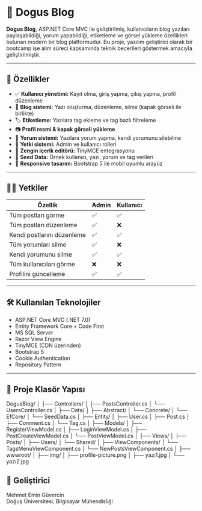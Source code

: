 # 📝 Dogus Blog

**Dogus Blog**, ASP.NET Core MVC ile geliştirilmiş, kullanıcıların blog yazıları paylaşabildiği, yorum yapabildiği, etiketleme ve görsel yükleme özellikleri bulunan modern bir blog platformudur. Bu proje, yazılım geliştirici olarak bir bootcamp işe alım süreci kapsamında teknik becerileri göstermek amacıyla geliştirilmiştir.

---

## 🚀 Özellikler

- ✅ **Kullanıcı yönetimi:** Kayıt olma, giriş yapma, çıkış yapma, profil düzenleme
- 📝 **Blog sistemi:** Yazı oluşturma, düzenleme, silme (kapak görseli ile birlikte)
- 🏷️ **Etiketleme:** Yazılara tag ekleme ve tag bazlı filtreleme
- 📷 **Profil resmi & kapak görseli yükleme**
- 💬 **Yorum sistemi:** Yazılara yorum yapma, kendi yorumunu silebilme
- 🔐 **Yetki sistemi:** Admin ve kullanıcı rolleri
- 🧠 **Zengin içerik editörü:** TinyMCE entegrasyonu
- 🧪 **Seed Data:** Örnek kullanıcı, yazı, yorum ve tag verileri
- 📱 **Responsive tasarım:** Bootstrap 5 ile mobil uyumlu arayüz

---

## 🧑‍💻 Yetkiler

| Özellik | Admin | Kullanıcı |
|--------|--------|-----------|
| Tüm postları görme | ✅ | ✅ |
| Tüm postları düzenleme | ✅ | ❌ |
| Kendi postlarını düzenleme | ✅ | ✅ |
| Tüm yorumları silme | ✅ | ❌ |
| Kendi yorumunu silme | ✅ | ✅ |
| Tüm kullanıcıları görme | ❌ | ❌ |
| Profilini güncelleme | ✅ | ✅ |

---

## 🛠️ Kullanılan Teknolojiler

- ASP.NET Core MVC (.NET 7.0)
- Entity Framework Core + Code First
- MS SQL Server
- Razor View Engine
- TinyMCE (CDN üzerinden)
- Bootstrap 5
- Cookie Authentication
- Repository Pattern

---
## 📁 Proje Klasör Yapısı
DogusBlog/
│
├── Controllers/
│   ├── PostsController.cs
│   └── UsersController.cs
│
├── Data/
│   ├── Abstract/
│   └── Concrete/
│       └── EfCore/
│   └── SeedData.cs
│
├── Entity/
│   ├── User.cs
│   ├── Post.cs
│   ├── Comment.cs
│   └── Tag.cs
│
├── Models/
│   ├── RegisterViewModel.cs
│   ├── LoginViewModel.cs
│   ├── PostCreateViewModel.cs
│   └── PostViewModel.cs
│
├── Views/
│   ├── Posts/
│   ├── Users/
│   └── Shared/
│
├── ViewComponents/
│   └── TagsMenuViewComponent.cs
│   └── NewPostsViewComponent.cs
│
├── wwwroot/
│   ├── img/
│       ├── profile-picture.png
│       ├── yazı1.jpg
│       └── yazı2.jpg



## 👤 Geliştirici

Mehmet Emin Güvercin  
Doğuş Üniversitesi, Bilgisayar Mühendisliği
